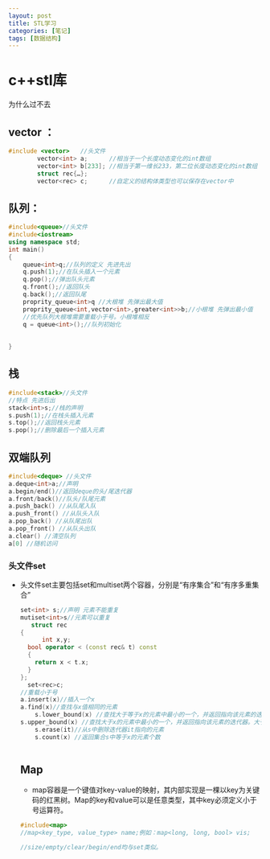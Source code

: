 ```yaml
---
layout: post
title: STL学习
categories: [笔记]
tags: [数据结构]
---
```

# c++stl库
为什么过不去

## vector ：

```c++
#include <vector> 	//头文件
		vector<int> a;		//相当于一个长度动态变化的int数组
		vector<int> b[233];	//相当于第一维长233，第二位长度动态变化的int数组
		struct rec{…};
		vector<rec> c;		//自定义的结构体类型也可以保存在vector中
```
## 队列：
```c++
#include<queue>//头文件
#include<iostream>
using namespace std;
int main()
{
    queue<int>q;//队列的定义 先进先出 
    q.push(1);//在队头插入一个元素
    q.pop();//弹出队头元素
    q.front();//返回队头
    q.back();//返回队尾
    proprity_queue<int>q //大根堆 先弹出最大值
    proprity_queue<int,vector<int>,greater<int>>b;//小根堆 先弹出最小值
   	//优先队列大根堆需要重载小于号。小根堆相反
    q = queue<int>();//队列初始化 
    
    
}
```

## 栈

```c++
#include<stack>//头文件
//特点 先进后出
stack<int>s;//栈的声明
s.push(1);//在栈头插入元素
s.top();//返回栈头元素
s.pop();//删除最后一个插入元素


```

## 双端队列

```c++
#include<deque> //头文件
a.deque<int>a;//声明
a.begin/end()//返回deque的头/尾迭代器
a.front/back()//队头/队尾元素
a.push_back() //从队尾入队
a.push_front() //从队头入队
a.pop_back() //从队尾出队
a.pop_front() //从队头出队
a.clear() //清空队列
a[0] //随机访问
```



### 头文件set

+ 头文件set主要包括set和multiset两个容器，分别是“有序集合”和“有序多重集合”

  ```c++
  set<int> s;//声明 元素不能重复
  mutiset<int>s//元素可以重复
     struct rec
  {
    	int x,y;
  	bool operator < (const rec& t) const
  	{
      return x < t.x;
  	}
  };
  	set<rec>c;
  //重载小于号
  a.insert(x)//插入一个x
  a.find(x)//查找与x值相同的元素
      s.lower_bound(x) //查找大于等于x的元素中最小的一个，并返回指向该元素的迭代器。注意是大于等于
  s.upper_bound(x) //查找大于x的元素中最小的一个，并返回指向该元素的迭代器。大于
      s.erase(it)//从s中删除迭代器it指向的元素
      s.count(x) //返回集合s中等于x的元素个数 
    
  ```

  ## Map

  + map容器是一个键值对key-value的映射，其内部实现是一棵以key为关键码的红黑树。Map的key和value可以是任意类型，其中key必须定义小于号运算符。

  ```c++
  #include<map>
  //map<key_type, value_type> name;例如：map<long, long, bool> vis;
  
  //size/empty/clear/begin/end均与set类似。
  ```

  
